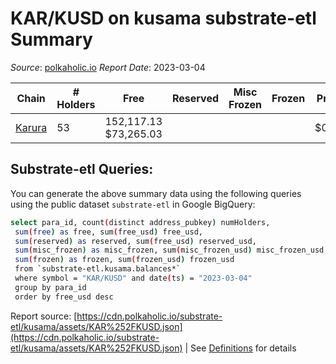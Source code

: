 # KAR/KUSD on kusama substrate-etl Summary

_Source_: [polkaholic.io](https://polkaholic.io) *Report Date*: 2023-03-04



| Chain | # Holders | Free | Reserved | Misc Frozen | Frozen | Price | AssetID |
| ----- | --------- | ---- | -------- | ----------- | ------ | ----- | ------- |
| [Karura](/kusama/2000-karura) | 53 | 152,117.13 $73,265.03 |   |    |   | $0.48 | `[{"Token":"KAR"},{"Token":"KUSD"}]` |

## Substrate-etl Queries:
You can generate the above summary data using the following queries using the public dataset `substrate-etl` in Google BigQuery:
```bash
select para_id, count(distinct address_pubkey) numHolders, 
 sum(free) as free, sum(free_usd) free_usd,
 sum(reserved) as reserved, sum(free_usd) reserved_usd,
 sum(misc_frozen) as misc_frozen, sum(misc_frozen_usd) misc_frozen_usd,
 sum(frozen) as frozen, sum(frozen_usd) frozen_usd
 from `substrate-etl.kusama.balances*` 
 where symbol = "KAR/KUSD" and date(ts) = "2023-03-04"
 group by para_id
 order by free_usd desc
```


Report source: [https://cdn.polkaholic.io/substrate-etl/kusama/assets/KAR%252FKUSD.json](https://cdn.polkaholic.io/substrate-etl/kusama/assets/KAR%252FKUSD.json) | See [Definitions](/DEFINITIONS.md) for details
